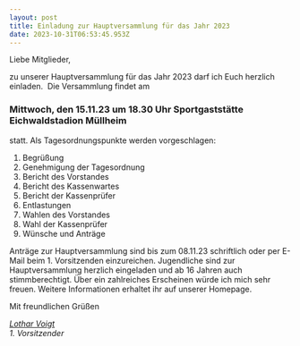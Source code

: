 ```yaml
---
layout: post
title: Einladung zur Hauptversammlung für das Jahr 2023
date: 2023-10-31T06:53:45.953Z
---
```


Liebe Mitglieder,

zu unserer Hauptversammlung für das Jahr 2023 darf ich Euch herzlich einladen. 
Die Versammlung findet am

### Mittwoch, den 15.11.23 um 18.30 Uhr&#xA;Sportgaststätte Eichwaldstadion Müllheim

statt. Als Tagesordnungspunkte werden vorgeschlagen:

1. Begrüßung
2. Genehmigung der Tagesordnung
3. Bericht des Vorstandes
4. Bericht des Kassenwartes
5. Bericht der Kassenprüfer
6. Entlastungen
7. Wahlen des Vorstandes
8. Wahl der Kassenprüfer
9. Wünsche und Anträge

Anträge zur Hauptversammlung sind bis zum 08.11.23 schriftlich oder per E-Mail beim 1. Vorsitzenden einzureichen. Jugendliche sind zur Hauptversammlung herzlich eingeladen und ab 16 Jahren auch stimmberechtigt. Über ein zahlreiches Erscheinen würde ich mich sehr freuen. Weitere Informationen erhaltet ihr auf unserer Homepage.

Mit freundlichen Grüßen

*[Lothar Voigt](mailto:lothar@vcmuellheim.de)*\
*1. Vorsitzender*
